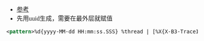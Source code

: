 <font face="Simsun" size=3>

- [参考](https://blog.csdn.net/a183400826/article/details/101519219)
- 先用uuid生成，需要在最外层就赋值
~~~ log.xml
<pattern>%d{yyyy-MM-dd HH:mm:ss.SSS} %thread | [%X{X-B3-TraceId}] | %-5level %logger{50} %msg%n</pattern>
~~~

</font>